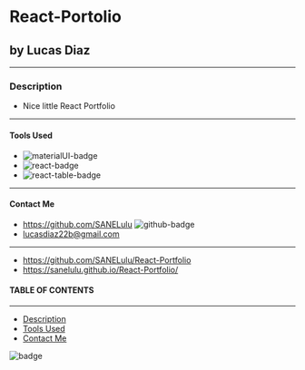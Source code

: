 # React-Portolio

## by Lucas Diaz

---

### Description

- Nice little React Portfolio

---

#### Tools Used

- <img src='https://img.shields.io/badge/materialUI-blue' alt="materialUI-badge">
- <img src='https://img.shields.io/badge/React-blue' alt="react-badge">
- <img src='https://img.shields.io/badge/GHPages-orange' alt="react-table-badge">

---

#### Contact Me

- https://github.com/SANELulu <img src='https://img.shields.io/badge/github-SANELulu-orange' alt="github-badge">
- lucasdiaz22b@gmail.com

---

- https://github.com/SANELulu/React-Portfolio
- https://sanelulu.github.io/React-Portfolio/

#### TABLE OF CONTENTS

---

- [Description](#description)
- [Tools Used](#tools-used)
- [Contact Me](#contact-Me)

<img src='https://img.shields.io/github/last-commit/SANELulu/React-Portfolio?style=plastic' alt="badge">
